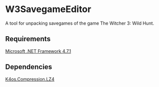# W3SavegameEditor
A tool for unpacking savegames of the game The Witcher 3: Wild Hunt.   
 
Requirements
--------
[Microsoft .NET Framework 4.7.1][0]

Dependencies
--------
[K4os.Compression.LZ4][1]


[0]:https://dotnet.microsoft.com/download/dotnet-framework/net471
[1]:https://github.com/MiloszKrajewski/K4os.Compression.LZ4
